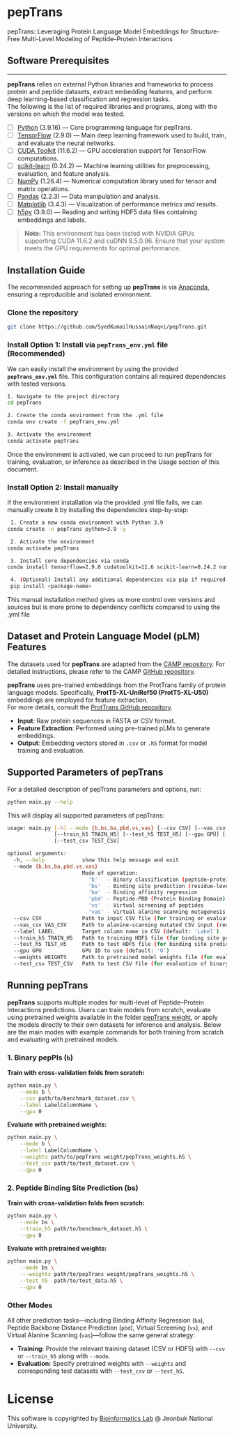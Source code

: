 # pepTrans
pepTrans: Leveraging Protein Language Model Embeddings for Structure-Free Multi-Level Modeling of Peptide–Protein Interactions

## Software Prerequisites

--------------------

**pepTrans** relies on external Python libraries and frameworks to process protein and peptide datasets, extract embedding features, and perform deep learning-based classification and regression tasks.  
The following is the list of required libraries and programs, along with the versions on which the model was tested.

- [ ] [Python](https://www.python.org/) (3.9.16) — Core programming language for pepTrans.
- [ ] [TensorFlow](https://www.tensorflow.org/) (2.9.0) — Main deep learning framework used to build, train, and evaluate the neural networks.
- [ ] [CUDA Toolkit](https://developer.nvidia.com/cuda-toolkit) (11.6.2) — GPU acceleration support for TensorFlow computations.
- [ ] [scikit-learn](https://scikit-learn.org/stable/) (0.24.2) — Machine learning utilities for preprocessing, evaluation, and feature analysis.
- [ ] [NumPy](https://numpy.org/) (1.26.4) — Numerical computation library used for tensor and matrix operations.
- [ ] [Pandas](https://pandas.pydata.org/) (2.2.3) — Data manipulation and analysis.
- [ ] [Matplotlib](https://matplotlib.org/) (3.4.3) — Visualization of performance metrics and results.
- [ ] [h5py](https://www.h5py.org/) (3.9.0) — Reading and writing HDF5 data files containing embeddings and labels.

> **Note:** This environment has been tested with NVIDIA GPUs supporting CUDA 11.6.2 and cuDNN 8.5.0.96. Ensure that your system meets the GPU requirements for optimal performance.
## Installation Guide

The recommended approach for setting up **pepTrans** is via [Anaconda](https://docs.anaconda.com/anaconda/install/index.html), ensuring a reproducible and isolated environment.  
### Clone the repository
```bash
git clone https://github.com/SyedKumailHussainNaqvi/pepTrans.git
```

### Install Option 1: Install via `pepTrans_env.yml` file (Recommended)

We can easily install the environment by using the provided **`pepTrans_env.yml`** file. This configuration contains all required dependencies with tested versions.
```bash
1. Navigate to the project directory
cd pepTrans

2. Create the conda environment from the .yml file
conda env create -f pepTrans_env.yml

3. Activate the environment
conda activate pepTrans
```
Once the environment is activated, we can proceed to run pepTrans for training, evaluation, or inference as described in the Usage section of this document.
### Install Option 2: Install manually
If the environment installation via the provided .yml file fails, we can manually create it by installing the dependencies step-by-step:
```bash
 1. Create a new conda environment with Python 3.9
conda create -n pepTrans python=3.9 -y

 2. Activate the environment
conda activate pepTrans

 3. Install core dependencies via conda
conda install tensorflow=2.9.0 cudatoolkit=11.6 scikit-learn=0.24.2 numpy=1.26.4 pandas=2.2.3 matplotlib=3.4.3 h5py=3.9.0 -c conda-forge -y

 4. (Optional) Install any additional dependencies via pip if required
 pip install <package-name>
```
This manual installation method gives us more control over versions and sources but is more prone to dependency conflicts compared to using the .yml file
## Dataset and Protein Language Model (pLM) Features
The datasets used for **pepTrans** are adapted from the [CAMP repository](https://github.com/twopin/CAMP).  For detailed instructions, please refer to the CAMP [GitHub repository](https://github.com/twopin/CAMP).  

**pepTrans** uses pre-trained embeddings from the ProtTrans family of protein language models. Specifically, **ProtT5-XL-UniRef50 (ProtT5-XL-U50)** embeddings are employed for feature extraction.  
For more details, consult the [ProtTrans GitHub repository](https://github.com/agemagician/ProtTrans).

* **Input**: Raw protein sequences in FASTA or CSV format.  
* **Feature Extraction**: Performed using pre-trained pLMs to generate embeddings.  
* **Output**: Embedding vectors stored in `.csv` or `.h5` format for model training and evaluation.

## Supported Parameters of pepTrans
For a detailed description of pepTrans parameters and options, run:
  
```bash
python main.py --help
```
This will display all supported parameters of pepTrans:
```bash
usage: main.py [-h] --mode {b,bs,ba,pbd,vs,vas} [--csv CSV] [--vas_csv VAS_CSV] [--label LABEL]
               [--train_h5 TRAIN_H5] [--test_h5 TEST_H5] [--gpu GPU] [--weights WEIGHTS]
               [--test_csv TEST_CSV]

optional arguments:
  -h, --help            show this help message and exit
  --mode {b,bs,ba,pbd,vs,vas}
                        Mode of operation:
                          'b'   - Binary classification (peptide–protein binding)
                          'bs'  - Binding site prediction (residue-level)
                          'ba'  - Binding affinity regression
                          'pbd' - Peptide-PBD (Protein Binding Domain) prediction
                          'vs'  - Virtual screening of peptides
                          'vas' - Virtual alanine scanning mutagenesis
  --csv CSV             Path to input CSV file (for training or evaluation)
  --vas_csv VAS_CSV     Path to alanine-scanning mutated CSV input (required for 'vas' mode)
  --label LABEL         Target column name in CSV (default: 'Label')
  --train_h5 TRAIN_H5   Path to training HDF5 file (for binding site prediction training)
  --test_h5 TEST_H5     Path to test HDF5 file (for binding site prediction evaluation)
  --gpu GPU             GPU ID to use (default: '0')
  --weights WEIGHTS     Path to pretrained model weights file (for evaluation/inference)
  --test_csv TEST_CSV   Path to test CSV file (for evaluation of binary classification or regression)
```
## Running pepTrans
**pepTrans** supports multiple modes for multi-level of Peptide–Protein Interactions predictions. Users can train models from scratch, evaluate using pretrained weights available in the folder [pepTrans weight](https://github.com/SyedKumailHussainNaqvi/pepTrans/tree/main/pepTrans%20weight), or apply the models directly to their own datasets for inference and analysis.
Below are the main modes with example commands for both training from scratch and evaluating with pretrained models.
### 1. Binary pepPIs (`b`)
**Train with cross-validation folds from scratch:**

```bash
python main.py \
    --mode b \
    --csv path/to/benchmark_dataset.csv \
    --label LabelColumnName \
    --gpu 0
```
**Evaluate with pretrained weights:**
```bash
python main.py \
    --mode b \
    --label LabelColumnName \
    --weights path/to/pepTrans weight/pepTrans_weights.h5 \
    --test_csv path/to/test_dataset.csv \
    --gpu 0
```
### 2. Peptide Binding Site Prediction (bs)
**Train with cross-validation folds from scratch:**
```bash
python main.py \
    --mode bs \
    --train_h5 path/to/benchmark_dataset.h5 \
    --gpu 0
```
**Evaluate with pretrained weights:**
```bash
python main.py \
    --mode bs \
    ---weights path/to/pepTrans weight/pepTrans_weights.h5 \
    --test_h5  path/to/test_data.h5 \
    --gpu 0
```
### Other Modes
All other prediction tasks—including Binding Affinity Regression (`ba`), Peptide Backbone Distance Prediction (`pbd`), Virtual Screening (`vs`), and Virtual Alanine Scanning (`vas`)—follow the same general strategy:

- **Training:** Provide the relevant training dataset (CSV or HDF5) with `--csv` or `--train_h5` along with `--mode`.
- **Evaluation:** Specify pretrained weights with `--weights` and corresponding test datasets with `--test_csv` or `--test_h5`.
# License
This software is copyrighted by [Bioinformatics Lab](https://nsclbio.jbnu.ac.kr/) @ Jeonbuk National University.
